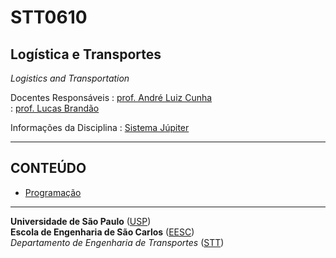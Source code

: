 # STT0610

## Logística e Transportes

*Logistics and Transportation*

Docentes Responsáveis
: [prof. André Luiz Cunha](https://scholar.google.com/citations?hl=pt-BR&user=HI0CQJMAAAAJ&view_op=list_works&authuser=1&sortby=pubdate)   
: [prof. Lucas Brandão](http://lattes.cnpq.br/3026929259853023)



Informações da Disciplina
: [Sistema Júpiter](https://uspdigital.usp.br/jupiterweb/jupDisciplina?sgldis=STT0610&verdis=2)

---
## CONTEÚDO

- [Programação](0_programacao\README.md)




---
**Universidade de São Paulo** ([USP](https://www5.usp.br/))   
**Escola de Engenharia de São Carlos** ([EESC](https://eesc.usp.br/))   
*Departamento de Engenharia de Transportes* ([STT](https://eesc.usp.br/ppgs/stt/))   
